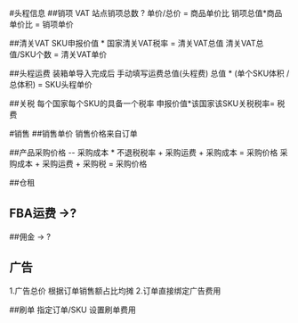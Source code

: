 #头程信息
##销项 VAT 
站点销项总数 ?
单价/总价 = 商品单价比
销项总值*商品单价比 = 销项单价


##清关VAT
SKU申报价值 * 国家清关VAT税率 = 清关VAT总值
清关VAT总值/SKU个数 = 清关VAT单价

##头程运费
装箱单导入完成后 手动填写运费总值(头程费)
总值 * (单个SKU体积  / 总体积) = SKU头程单价

##关税
每个国家每个SKU的具备一个税率
申报价值*该国家该SKU关税税率= 税费


#销售
##销售单价
销售价格来自订单

##产品采购价格
-- 采购成本 * 不退税税率 + 采购运费 + 采购成本 = 采购价格 
采购成本 + 采购运费 + 采购税 = 采购价格

##仓租

## FBA运费  ->?

##佣金 -> ?

## 广告 
1.广告总价 根据订单销售额占比均摊
2.订单直接绑定广告费用

##刷单
指定订单/SKU 设置刷单费用


